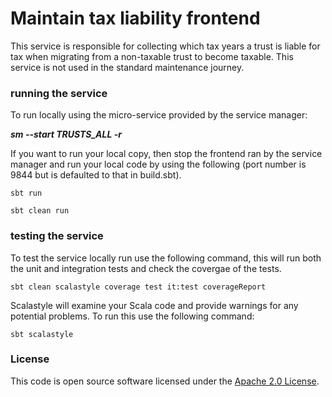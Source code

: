 # Maintain tax liability frontend

This service is responsible for collecting which tax years a trust is liable for tax when migrating from a non-taxable trust to become taxable.
This service is not used in the standard maintenance journey.

### running the service ###

To run locally using the micro-service provided by the service manager:

***sm --start TRUSTS_ALL -r***

If you want to run your local copy, then stop the frontend ran by the service manager and run your local code by using the following (port number is 9844 but is defaulted to that in build.sbt).

`sbt run`

`sbt clean run`

### testing the service ###

To test the service locally run use the following command, this will run both the unit and integration tests and check the covergae of the tests.

`sbt clean scalastyle coverage test it:test coverageReport`

Scalastyle will examine your Scala code and provide warnings for any potential problems. To run this use the following command:

`sbt scalastyle`

### License

This code is open source software licensed under the [Apache 2.0 License]("http://www.apache.org/licenses/LICENSE-2.0.html").
